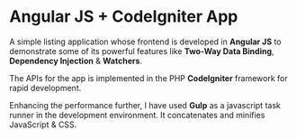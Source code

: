 # Angular JS + CodeIgniter App

A simple listing application whose frontend is developed in **Angular JS** to demonstrate some of its powerful features like **Two-Way Data Binding**, **Dependency Injection** & **Watchers**.

The APIs for the app is implemented in the PHP **CodeIgniter** framework for rapid development.

Enhancing the performance further, I have used **Gulp** as a javascript task runner in the development environment. It concatenates and minifies JavaScript & CSS.
